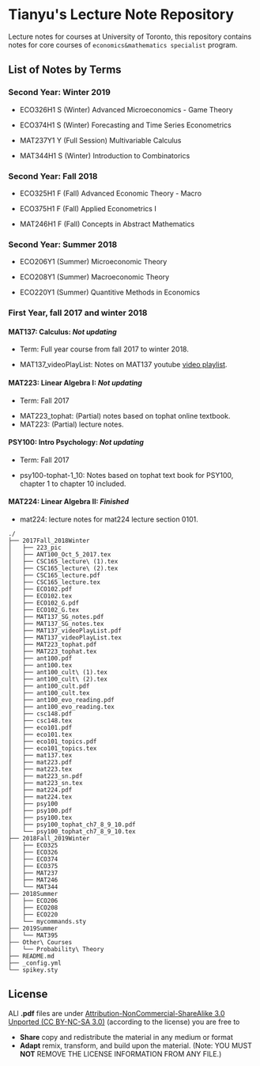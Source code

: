 # Tianyu's Lecture Note Repository

Lecture notes for courses at University of Toronto, this repository contains notes for core courses of `economics&mathematics specialist` program.

## List of Notes by Terms

### Second Year: Winter 2019

* ECO326H1 S (Winter) Advanced Microeconomics - Game Theory

* ECO374H1 S (Winter) Forecasting and Time Series Econometrics

* MAT237Y1 Y (Full Session) Multivariable Calculus

* MAT344H1 S (Winter) Introduction to Combinatorics

### Second Year: Fall 2018

* ECO325H1 F (Fall) Advanced Economic Theory - Macro

* ECO375H1 F (Fall) Applied Econometrics I
* MAT246H1 F (Fall) Concepts in Abstract Mathematics

### Second Year: Summer 2018

* ECO206Y1 (Summer) Microeconomic Theory
* ECO208Y1 (Summer) Macroeconomic Theory

* ECO220Y1 (Summer) Quantitive Methods in Economics

### First Year, fall 2017 and winter 2018

#### MAT137: Calculus: *Not updating*

* Term: Full year course from fall 2017 to winter 2018.

- MAT137_videoPlayList: Notes on MAT137 youtube [video playlist](https://www.youtube.com/channel/UCLzpR8AiHx9h_-yt2fAxd_A).

#### MAT223: Linear Algebra I: *Not updating*

* Term: Fall 2017

- MAT223_tophat: (Partial) notes based on tophat online textbook.
- MAT223: (Partial) lecture notes.

#### PSY100: Intro Psychology: *Not updating*

* Term: Fall 2017

- psy100-tophat-1_10: Notes based on tophat text book for PSY100, chapter 1 to chapter 10 included.

#### MAT224: Linear Algebra II: *Finished*

- mat224: lecture notes for mat224 lecture section 0101.



```
./
├── 2017Fall_2018Winter
│   ├── 223_pic
│   ├── ANT100_Oct_5_2017.tex
│   ├── CSC165_lecture\ (1).tex
│   ├── CSC165_lecture\ (2).tex
│   ├── CSC165_lecture.pdf
│   ├── CSC165_lecture.tex
│   ├── ECO102.pdf
│   ├── ECO102.tex
│   ├── ECO102_G.pdf
│   ├── ECO102_G.tex
│   ├── MAT137_SG_notes.pdf
│   ├── MAT137_SG_notes.tex
│   ├── MAT137_videoPlayList.pdf
│   ├── MAT137_videoPlayList.tex
│   ├── MAT223_tophat.pdf
│   ├── MAT223_tophat.tex
│   ├── ant100.pdf
│   ├── ant100.tex
│   ├── ant100_cult\ (1).tex
│   ├── ant100_cult\ (2).tex
│   ├── ant100_cult.pdf
│   ├── ant100_cult.tex
│   ├── ant100_evo_reading.pdf
│   ├── ant100_evo_reading.tex
│   ├── csc148.pdf
│   ├── csc148.tex
│   ├── eco101.pdf
│   ├── eco101.tex
│   ├── eco101_topics.pdf
│   ├── eco101_topics.tex
│   ├── mat137.tex
│   ├── mat223.pdf
│   ├── mat223.tex
│   ├── mat223_sn.pdf
│   ├── mat223_sn.tex
│   ├── mat224.pdf
│   ├── mat224.tex
│   ├── psy100
│   ├── psy100.pdf
│   ├── psy100.tex
│   ├── psy100_tophat_ch7_8_9_10.pdf
│   └── psy100_tophat_ch7_8_9_10.tex
├── 2018Fall_2019Winter
│   ├── ECO325
│   ├── ECO326
│   ├── ECO374
│   ├── ECO375
│   ├── MAT237
│   ├── MAT246
│   └── MAT344
├── 2018Summer
│   ├── ECO206
│   ├── ECO208
│   ├── ECO220
│   └── mycommands.sty
├── 2019Summer
│   └── MAT395
├── Other\ Courses
│   └── Probability\ Theory
├── README.md
├── _config.yml
└── spikey.sty
```



## License

ALl **.pdf** files are under [Attribution-NonCommercial-ShareAlike 3.0 Unported (CC BY-NC-SA 3.0)](https://creativecommons.org/licenses/by-nc-sa/3.0/deed.en)
(according to the license) you are free to

- **Share** copy and redistribute the material in any medium or format
- **Adapt** remix, transform, and build upon the material. (Note: YOU MUST **NOT** REMOVE THE LICENSE INFORMATION FROM ANY FILE.)
